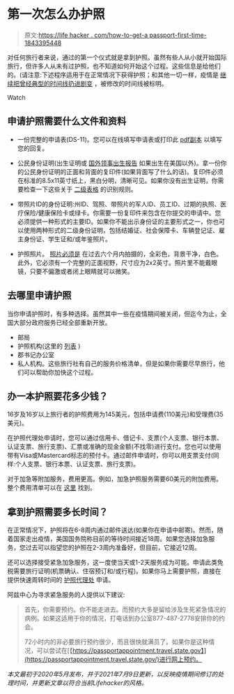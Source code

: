 # 第一次怎么办护照

> 原文:[https://life hacker . com/how-to-get-a passport-first-time-1843395448](https://lifehacker.com/how-to-get-a-passport-for-the-first-time-1843395448)

对任何旅行者来说，通过的第一个仪式就是拿到护照。虽然有些人从小就开始国际旅行，但许多人从未有过护照，也不知道如何开始这个过程。这些信息是给他们的。(请注意:下述程序适用于在正常情况下获得护照；和其他一切一样，疫情是 [继续把曾经典型的时间线扔进剧变](https://www.azcentral.com/story/travel/destinations/2021/07/07/passport-application-status-why-its-taking-so-long/7828677002/) ，被修改的时间线被标明。

Watch

## 申请护照需要什么文件和资料

*   一份完整的申请表(DS-11)。您可以在线填写申请表或打印此 [pdf副本](https://eforms.state.gov/Forms/ds11.pdf) 以填写您的回复。
*   公民身份证明(出生证明或 [国外领事出生报告](https://travel.state.gov/content/travel/en/international-travel/while-abroad/birth-abroad.html) 如果出生在美国以外)。拿一份你的公民身份证明的正面和背面的复印件(如果背面写了什么的话)。复印件必须在标准的8.5x11英寸纸上，黑白分明，清晰可见。如果你没有出生证明，你需要检查一下这些关于 [二级表格](https://travel.state.gov/content/travel/en/passports/how-apply/citizenship-evidence.html) 的识别规则。

*   带照片ID的身份证明:州ID、驾照、带照片的军人ID、员工ID、过期的执照、医疗保险/健康保险卡或绿卡。你需要一份复印件来包含在你提交的申请中。您必须提供一种形式的主要ID。如果你不能出示身份证的主要形式之一，你也可以使用两种形式的二级身份证明，包括结婚证、社会保障卡、车辆登记证、雇主身份证、学生证和/或年鉴照片。
*   护照照片。 [照片必须是](https://travel.state.gov/content/travel/en/passports/how-apply/photos.html) 在过去六个月内拍摄的，全彩色，背景干净，白色。此外，它必须有一个完整的正面视野，尺寸应为2x2英寸。照片里不能戴眼镜，只要不偏激或者闭上眼睛就可以微笑。

## **去哪里申请护照**

当你申请护照时，有多种选择。虽然其中一些在疫情期间被关闭，但迄今为止，全国大部分政府服务已经全部重新开放。

*   邮局
*   护照机构(这里的 [列表](https://travel.state.gov/content/travel/en/passports/get-fast/passport-agencies.html) )
*   郡书记办公室
*   私人机构。这些旅行社有自己的服务价格清单，但是如果你需要尽早旅行，他们可以帮助你加快这个过程。

## 办一本护照要花多少钱？

16岁及16岁以上旅行者的护照费用为145美元，包括申请费(110美元)和受理费(35美元)。

在护照代理处申请时，您可以通过信用卡、借记卡、支票(个人支票、银行本票、认证支票、旅行支票)、汇票或准确的现金金额(不找零)进行支付。您也可以使用带有Visa或Mastercard标志的预付卡。通过邮件申请时，你可以用支票支付(同样:个人支票、银行本票、认证支票、旅行支票)。

对于加急等附加服务，费用更高。例如，加急护照服务需要60美元的附加费用。整个费用清单可以在 [这里](https://travel.state.gov/content/dam/passports/forms-fees/Passport%20Fees%20Chart_TSG2020.pdf) 找到。

## 拿到护照需要多长时间？

在正常情况下，护照将在6-8周内通过邮件送达(如果你在申请中邮寄)。然而，随着国家走出疫情，美国国务院称目前的等待时间接近18周。如果您选择加急服务，您过去可以指望您的护照在2-3周内准备好，但目前，它接近12周。

还可以选择接受紧急加急服务，这一度使当天或1-2天服务成为可能。申请此类免税需要旅行证明(机票确认、住宿预订和/或行程)。如果你马上需要护照，直接在提供快速周转时间的 [护照代理处](https://travel.state.gov/content/travel/en/passports/get-fast.html) 申请。

阿兹中心为寻求紧急服务的人提供以下建议:

> 首先，你需要预约。你不能走进去。而预约大多是留给涉及生死紧急情况的病例。如果这适用于你的情况，打电话到办公室877-487-2778安排你的约会。
> 
> 72小时内的非必要旅行预约很少，而且很快就满员了。如果你是这种情况，可以尝试在[【https://passportappointment.travel.state.gov】](https://passportappointment.travel.state.gov/)进行网上预约。

*本文最初于2020年5月发布，并于2021年7月9日更新，以反映疫情期间修订的处理时间，并更新文章以符合当前Lifehacker的风格。*